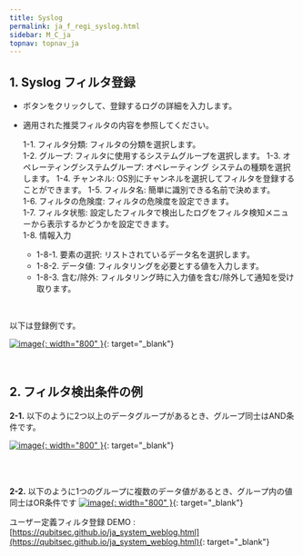 ```yaml
---
title: Syslog
permalink: ja_f_regi_syslog.html
sidebar: M_C_ja
topnav: topnav_ja
---
```


## 1. Syslog フィルタ登録
- ボタンをクリックして、登録するログの詳細を入力します。
- 適用された推奨フィルタの内容を参照してください。

     1-1. フィルタ分類: フィルタの分類を選択します。  
     1-2. グループ: フィルタに使用するシステムグループを選択します。 
     1-3. オペレーティングシステムグループ: オペレーティング システムの種類を選択します。
     1-4. チャンネル: OS別にチャンネルを選択してフィルタを登録することができます。
     1-5. フィルタ名: 簡単に識別できる名前で決めます。  
     1-6. フィルタの危険度: フィルタの危険度を設定できます。  
     1-7. フィルタ状態: 設定したフィルタで検出したログをフィルタ検知メニューから表示するかどうかを設定できます。  
     1-8. 情報入力   
    - 1-8-1. 要素の選択: リストされているデータ名を選択します。
    - 1-8-2. データ値: フィルタリングを必要とする値を入力します。
    - 1-8-3. 含む/除外: フィルタリング時に入力値を含む/除外して通知を受け取ります。

 <br />

以下は登録例です。

 [![image](/docs/images/Manual/common/filter2/syslog/ja/1.PNG){: width="800" }](/docs/images/Manual/common/filter2/syslog/ja/1.PNG){: target="_blank"}  

<br />

## 2. フィルタ検出条件の例

**2-1.** 以下のように2つ以上のデータグループがあるとき、グループ同士はAND条件です。

 [![image](/docs/images/Manual/common/filter2/syslog/ja/2.PNG){: width="800" }](/docs/images/Manual/common/filter2/syslog/ja/2.PNG){: target="_blank"}  

<br />


<br />

**2-2.** 以下のように1つのグループに複数のデータ値があるとき、グループ内の値同士はOR条件です
 [![image](/docs/images/Manual/common/filter2/syslog/ja/3.PNG){: width="800" }](/docs/images/Manual/common/filter2/syslog/ja/3.PNG){: target="_blank"}  


ユーザー定義フィルタ登録 DEMO : [https://qubitsec.github.io/ja_system_weblog.html](https://qubitsec.github.io/ja_system_weblog.html){: target="_blank"} 